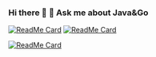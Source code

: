 ### Hi there 👋                                     💬 Ask me about Java&Go
    
  
[![ReadMe Card](https://github-readme-stats.vercel.app/api/pin/?username=baijianruoliorz&repo=reviewGo)](https://github.com/baijianruoliorz/reviewGo)   [![ReadMe Card](https://github-readme-stats.vercel.app/api/pin/?username=Programming-With-Love&repo=bluebell)](https://github.com/Programming-With-Love/bluebell)


     
[![ReadMe Card](https://github-readme-stats.vercel.app/api/pin/?username=baijianruoliorz&repo=6.824)](https://github.com/baijianruoliorz/6.824)
   


 
    




<!--
**baijianruoliorz/baijianruoliorz** is a ✨ _special_ ✨ repository because its `README.md` (this file) appears on your GitHub profile.

Here are some ideas to get you started:

- 🔭 I’m currently working on ...
- 🌱 I’m currently learning ...
- 👯 I’m looking to collaborate on ...
- 🤔 I’m looking for help with ...
- 💬 Ask me about ...
- 📫 How to reach me: ...
- 😄 Pronouns: ...
- ⚡ Fun fact: ..
-->
